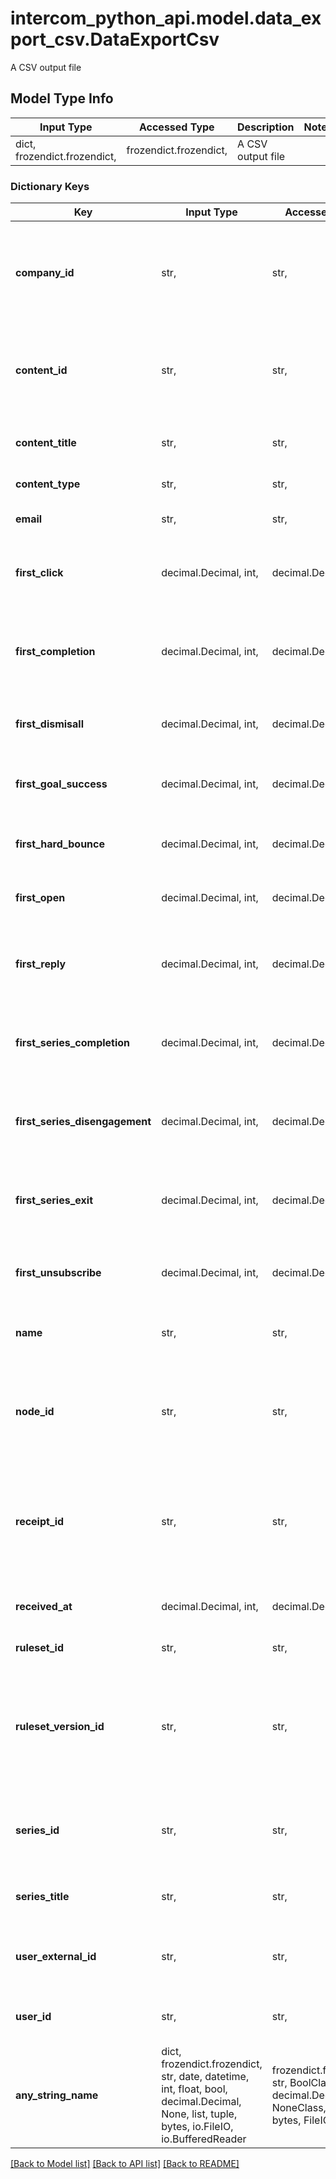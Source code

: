 # intercom_python_api.model.data_export_csv.DataExportCsv

A CSV output file

## Model Type Info
Input Type | Accessed Type | Description | Notes
------------ | ------------- | ------------- | -------------
dict, frozendict.frozendict,  | frozendict.frozendict,  | A CSV output file | 

### Dictionary Keys
Key | Input Type | Accessed Type | Description | Notes
------------ | ------------- | ------------- | ------------- | -------------
**company_id** | str,  | str,  | The company ID of the user in relation to the message that was sent. Will return -1 if no company is present. | [optional] 
**content_id** | str,  | str,  | The specific content that was received. In an A/B test each version has its own Content ID. | [optional] 
**content_title** | str,  | str,  | The title of the content you see in your Intercom workspace. | [optional] 
**content_type** | str,  | str,  | Email, Chat, Post etc. | [optional] 
**email** | str,  | str,  | The users email who was sent the message. | [optional] 
**first_click** | decimal.Decimal, int,  | decimal.Decimal,  | The first time the series the user clicked on a link within this message. | [optional] 
**first_completion** | decimal.Decimal, int,  | decimal.Decimal,  | The first time a user completed this message if the content was able to be completed e.g. Tours, Surveys. | [optional] 
**first_dismisall** | decimal.Decimal, int,  | decimal.Decimal,  | The first time the series the user dismissed this message. | [optional] 
**first_goal_success** | decimal.Decimal, int,  | decimal.Decimal,  | The first time the user met this messages associated goal if one exists. | [optional] 
**first_hard_bounce** | decimal.Decimal, int,  | decimal.Decimal,  | The first time this message hard bounced for this user | [optional] 
**first_open** | decimal.Decimal, int,  | decimal.Decimal,  | The first time the user opened this message. | [optional] 
**first_reply** | decimal.Decimal, int,  | decimal.Decimal,  | The first time a user replied to this message if the content was able to receive replies. | [optional] 
**first_series_completion** | decimal.Decimal, int,  | decimal.Decimal,  | The first time the series this message was a part of was completed by the user. | [optional] 
**first_series_disengagement** | decimal.Decimal, int,  | decimal.Decimal,  | The first time the series this message was a part of was disengaged by the user. | [optional] 
**first_series_exit** | decimal.Decimal, int,  | decimal.Decimal,  | The first time the series this message was a part of was exited by the user. | [optional] 
**first_unsubscribe** | decimal.Decimal, int,  | decimal.Decimal,  | The first time the user unsubscribed from this message. | [optional] 
**name** | str,  | str,  | The full name of the user receiving the message | [optional] 
**node_id** | str,  | str,  | The id of the series node that this ruleset is associated with. Each block in a series has a corresponding node_id. | [optional] 
**receipt_id** | str,  | str,  | ID for this receipt. Will be included with any related stats in other files to identify this specific delivery of a message. | [optional] 
**received_at** | decimal.Decimal, int,  | decimal.Decimal,  | Timestamp for when the receipt was recorded. | [optional] 
**ruleset_id** | str,  | str,  | The id of the message. | [optional] 
**ruleset_version_id** | str,  | str,  | As you edit content we record new versions. This ID can help you determine which version of a piece of content that was received. | [optional] 
**series_id** | str,  | str,  | The id of the series that this content is part of. Will return -1 if not part of a series. | [optional] 
**series_title** | str,  | str,  | The title of the series that this content is part of. | [optional] 
**user_external_id** | str,  | str,  | The external_user_id of the user who was sent the message | [optional] 
**user_id** | str,  | str,  | The user_id of the user who was sent the message. | [optional] 
**any_string_name** | dict, frozendict.frozendict, str, date, datetime, int, float, bool, decimal.Decimal, None, list, tuple, bytes, io.FileIO, io.BufferedReader | frozendict.frozendict, str, BoolClass, decimal.Decimal, NoneClass, tuple, bytes, FileIO | any string name can be used but the value must be the correct type | [optional]

[[Back to Model list]](../../README.md#documentation-for-models) [[Back to API list]](../../README.md#documentation-for-api-endpoints) [[Back to README]](../../README.md)


